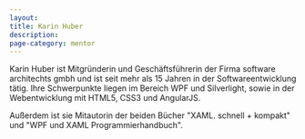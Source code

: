 ```yaml
---
layout:
title: Karin Huber
description: 
page-category: mentor
---
```


Karin Huber ist Mitgründerin und Geschäftsführerin der Firma software architechts gmbh und ist seit mehr als 15 Jahren in der Softwareentwicklung tätig. Ihre Schwerpunkte liegen im Bereich WPF und Silverlight, sowie in der Webentwicklung mit HTML5, CSS3 und AngularJS.

Außerdem ist sie Mitautorin der beiden Bücher "XAML. schnell + kompakt" und "WPF und XAML Programmierhandbuch".